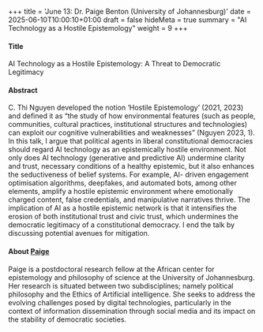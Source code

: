 +++
title = 'June 13: Dr. Paige Benton (University of Johannesburg)'
date = 2025-06-10T10:00:10+01:00
draft = false
hideMeta = true
summary = "AI Technology as a Hostile Epistemology"
weight = 9
+++
 

#### Title
AI Technology as a Hostile Epistemology:
A Threat to Democratic Legitimacy

#### Abstract
C. Thi Nguyen developed the notion ‘Hostile Epistemology’ (2021, 2023) and defined it as “the
study of how environmental features (such as people, communities, cultural practices,
institutional structures and technologies) can exploit our cognitive vulnerabilities and
weaknesses” (Nguyen 2023, 1). In this talk, I argue that political agents in liberal constitutional
democracies should regard AI technology as an epistemically hostile environment. Not only does
AI technology (generative and predictive AI) undermine clarity and trust, necessary conditions of
a healthy epistemic, but it also enhances the seductiveness of belief systems. For example, AI-
driven engagement optimisation algorithms, deepfakes, and automated bots, among other
elements, amplify a hostile epistemic environment where emotionally charged content, false
credentials, and manipulative narratives thrive. The implication of AI as a hostile epistemic
network is that it intensifies the erosion of both institutional trust and civic trust, which
undermines the democratic legitimacy of a constitutional democracy. I end the talk by discussing
potential avenues for mitigation. 

 

#### About [Paige](https://www.darren-hay.com)
Paige is a postdoctoral research fellow at the African center for epistemology and philosophy of science at the University of Johannesburg. Her research is situated between two subdisciplines; namely political philosophy and the Ethics of Artificial intelligence.  She seeks to address the evolving challenges posed by digital technologies, particularly in the context of information dissemination through social media and its impact on the stability of democratic societies.





